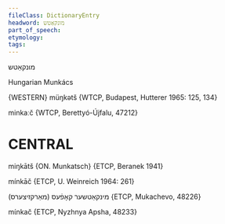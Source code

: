 ```yaml
---
fileClass: DictionaryEntry
headword: מונקאַטש
part_of_speech: 
etymology: 
tags: 
---
```

מונקאַטש

Hungarian Munkács

{WESTERN}
müŋkətš {WTCP, Budapest, Hutterer 1965: 125, 134}

minkaːč {WTCP, Berettyó-Újfalu, 47212}

CENTRAL
========

miŋkātš {ON. Munkatsch} {ETCP, Beranek 1941}

mínkāč {ETCP, U. Weinreich 1964: 261}

מינקאַטשער קאָפֿעס (מאַרקזיצערס) {ETCP, Mukachevo, 48226}

mɩ́nkač {ETCP, Nyzhnya Apsha, 48233}

